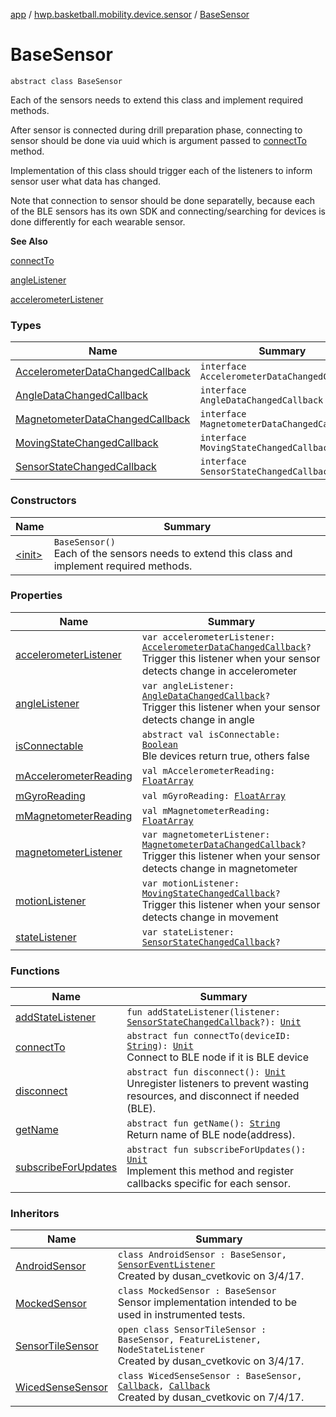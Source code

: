 [app](../../index.md) / [hwp.basketball.mobility.device.sensor](../index.md) / [BaseSensor](.)

# BaseSensor

`abstract class BaseSensor`

Each of the sensors needs to extend this class and implement required methods.

After sensor is connected during drill preparation phase, connecting to sensor should be done
via uuid which is argument passed to [connectTo](connect-to.md) method.

Implementation of this class should trigger each of the listeners to inform sensor user what data has changed.

Note that connection to sensor should be done separatelly, because each of the BLE sensors
has its own SDK and connecting/searching for devices is done differently for each wearable sensor.

**See Also**

[connectTo](connect-to.md)

[angleListener](angle-listener.md)

[accelerometerListener](accelerometer-listener.md)

### Types

| Name | Summary |
|---|---|
| [AccelerometerDataChangedCallback](-accelerometer-data-changed-callback/index.md) | `interface AccelerometerDataChangedCallback` |
| [AngleDataChangedCallback](-angle-data-changed-callback/index.md) | `interface AngleDataChangedCallback` |
| [MagnetometerDataChangedCallback](-magnetometer-data-changed-callback/index.md) | `interface MagnetometerDataChangedCallback` |
| [MovingStateChangedCallback](-moving-state-changed-callback/index.md) | `interface MovingStateChangedCallback` |
| [SensorStateChangedCallback](-sensor-state-changed-callback/index.md) | `interface SensorStateChangedCallback` |

### Constructors

| Name | Summary |
|---|---|
| [&lt;init&gt;](-init-.md) | `BaseSensor()`<br>Each of the sensors needs to extend this class and implement required methods. |

### Properties

| Name | Summary |
|---|---|
| [accelerometerListener](accelerometer-listener.md) | `var accelerometerListener: `[`AccelerometerDataChangedCallback`](-accelerometer-data-changed-callback/index.md)`?`<br>Trigger this listener when your sensor detects change in accelerometer  |
| [angleListener](angle-listener.md) | `var angleListener: `[`AngleDataChangedCallback`](-angle-data-changed-callback/index.md)`?`<br>Trigger this listener when your sensor detects change in angle  |
| [isConnectable](is-connectable.md) | `abstract val isConnectable: `[`Boolean`](https://kotlinlang.org/api/latest/jvm/stdlib/kotlin/-boolean/index.html)<br>Ble devices return true, others false |
| [mAccelerometerReading](m-accelerometer-reading.md) | `val mAccelerometerReading: `[`FloatArray`](https://kotlinlang.org/api/latest/jvm/stdlib/kotlin/-float-array/index.html) |
| [mGyroReading](m-gyro-reading.md) | `val mGyroReading: `[`FloatArray`](https://kotlinlang.org/api/latest/jvm/stdlib/kotlin/-float-array/index.html) |
| [mMagnetometerReading](m-magnetometer-reading.md) | `val mMagnetometerReading: `[`FloatArray`](https://kotlinlang.org/api/latest/jvm/stdlib/kotlin/-float-array/index.html) |
| [magnetometerListener](magnetometer-listener.md) | `var magnetometerListener: `[`MagnetometerDataChangedCallback`](-magnetometer-data-changed-callback/index.md)`?`<br>Trigger this listener when your sensor detects change in magnetometer  |
| [motionListener](motion-listener.md) | `var motionListener: `[`MovingStateChangedCallback`](-moving-state-changed-callback/index.md)`?`<br>Trigger this listener when your sensor detects change in movement  |
| [stateListener](state-listener.md) | `var stateListener: `[`SensorStateChangedCallback`](-sensor-state-changed-callback/index.md)`?` |

### Functions

| Name | Summary |
|---|---|
| [addStateListener](add-state-listener.md) | `fun addStateListener(listener: `[`SensorStateChangedCallback`](-sensor-state-changed-callback/index.md)`?): `[`Unit`](https://kotlinlang.org/api/latest/jvm/stdlib/kotlin/-unit/index.html) |
| [connectTo](connect-to.md) | `abstract fun connectTo(deviceID: `[`String`](https://kotlinlang.org/api/latest/jvm/stdlib/kotlin/-string/index.html)`): `[`Unit`](https://kotlinlang.org/api/latest/jvm/stdlib/kotlin/-unit/index.html)<br>Connect to BLE node if it is BLE device |
| [disconnect](disconnect.md) | `abstract fun disconnect(): `[`Unit`](https://kotlinlang.org/api/latest/jvm/stdlib/kotlin/-unit/index.html)<br>Unregister listeners to prevent wasting resources, and disconnect if needed (BLE). |
| [getName](get-name.md) | `abstract fun getName(): `[`String`](https://kotlinlang.org/api/latest/jvm/stdlib/kotlin/-string/index.html)<br>Return name of BLE node(address). |
| [subscribeForUpdates](subscribe-for-updates.md) | `abstract fun subscribeForUpdates(): `[`Unit`](https://kotlinlang.org/api/latest/jvm/stdlib/kotlin/-unit/index.html)<br>Implement this method and register callbacks specific for each sensor. |

### Inheritors

| Name | Summary |
|---|---|
| [AndroidSensor](../../hwp.basketball.mobility.device.sensor.android/-android-sensor/index.md) | `class AndroidSensor : BaseSensor, `[`SensorEventListener`](https://developer.android.com/reference/android/hardware/SensorEventListener.html)<br>Created by dusan_cvetkovic on 3/4/17. |
| [MockedSensor](../../hwp.basketball.mobility.device.sensor.test/-mocked-sensor/index.md) | `class MockedSensor : BaseSensor`<br>Sensor implementation intended to be used in instrumented tests. |
| [SensorTileSensor](../../hwp.basketball.mobility.device.sensor.sensortile/-sensor-tile-sensor/index.md) | `open class SensorTileSensor : BaseSensor, FeatureListener, NodeStateListener`<br>Created by dusan_cvetkovic on 3/4/17. |
| [WicedSenseSensor](../../hwp.basketball.mobility.device.sensor.wicedsense/-wiced-sense-sensor/index.md) | `class WicedSenseSensor : BaseSensor, `[`Callback`](../../hwp.basketball.mobility.device.sensor.wicedsense.ledevicepicker/-device-picker/-callback/index.md)`, `[`Callback`](https://developer.android.com/reference/android/os/Handler/Callback.html)<br>Created by dusan_cvetkovic on 7/4/17. |
